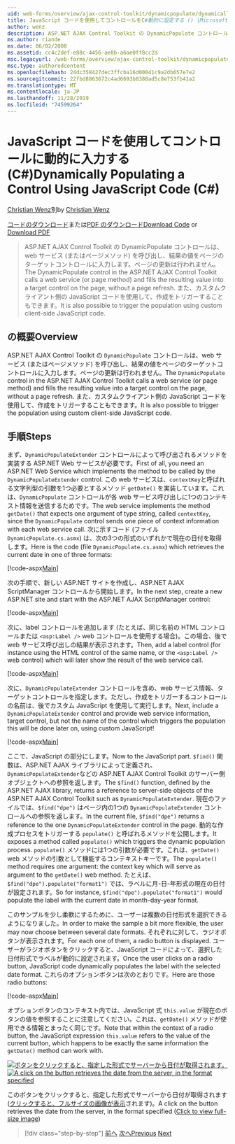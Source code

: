 ```yaml
---
uid: web-forms/overview/ajax-control-toolkit/dynamicpopulate/dynamically-populating-a-control-using-javascript-code-cs
title: JavaScript コードを使用してコントロールをC#動的に設定する () |Microsoft Docs
author: wenz
description: ASP.NET AJAX Control Toolkit の DynamicPopulate コントロールは、web サービス (またはページメソッド) を呼び出し、結果の値を t... のターゲットコントロールに入力します。
ms.author: riande
ms.date: 06/02/2008
ms.assetid: cc4c2def-e88c-4456-ae8b-a6ae0ff8cc2d
msc.legacyurl: /web-forms/overview/ajax-control-toolkit/dynamicpopulate/dynamically-populating-a-control-using-javascript-code-cs
msc.type: authoredcontent
ms.openlocfilehash: 24dc358427dec3ffcba16d00041c9a2db657e7e2
ms.sourcegitcommit: 22fbd8863672c4ad6693b8388ad5c8e753fb41a2
ms.translationtype: MT
ms.contentlocale: ja-JP
ms.lasthandoff: 11/28/2019
ms.locfileid: "74599264"
---
```

# <a name="dynamically-populating-a-control-using-javascript-code-c"></a><span data-ttu-id="bc0d4-103">JavaScript コードを使用してコントロールに動的に入力する (C#)</span><span class="sxs-lookup"><span data-stu-id="bc0d4-103">Dynamically Populating a Control Using JavaScript Code (C#)</span></span>

<span data-ttu-id="bc0d4-104">[Christian Wenz](https://github.com/wenz)別</span><span class="sxs-lookup"><span data-stu-id="bc0d4-104">by [Christian Wenz](https://github.com/wenz)</span></span>

<span data-ttu-id="bc0d4-105">[コードのダウンロード](https://download.microsoft.com/download/d/8/f/d8f2f6f9-1b7c-46ad-9252-e1fc81bdea3e/dynamicpopulate1.cs.zip)または[PDF のダウンロード](https://download.microsoft.com/download/b/6/a/b6ae89ee-df69-4c87-9bfb-ad1eb2b23373/dynamicpopulate1CS.pdf)</span><span class="sxs-lookup"><span data-stu-id="bc0d4-105">[Download Code](https://download.microsoft.com/download/d/8/f/d8f2f6f9-1b7c-46ad-9252-e1fc81bdea3e/dynamicpopulate1.cs.zip) or [Download PDF](https://download.microsoft.com/download/b/6/a/b6ae89ee-df69-4c87-9bfb-ad1eb2b23373/dynamicpopulate1CS.pdf)</span></span>

> <span data-ttu-id="bc0d4-106">ASP.NET AJAX Control Toolkit の DynamicPopulate コントロールは、web サービス (またはページメソッド) を呼び出し、結果の値をページのターゲットコントロールに入力します。ページの更新は行われません。</span><span class="sxs-lookup"><span data-stu-id="bc0d4-106">The DynamicPopulate control in the ASP.NET AJAX Control Toolkit calls a web service (or page method) and fills the resulting value into a target control on the page, without a page refresh.</span></span> <span data-ttu-id="bc0d4-107">また、カスタムクライアント側の JavaScript コードを使用して、作成をトリガーすることもできます。</span><span class="sxs-lookup"><span data-stu-id="bc0d4-107">It is also possible to trigger the population using custom client-side JavaScript code.</span></span>

## <a name="overview"></a><span data-ttu-id="bc0d4-108">の概要</span><span class="sxs-lookup"><span data-stu-id="bc0d4-108">Overview</span></span>

<span data-ttu-id="bc0d4-109">ASP.NET AJAX Control Toolkit の `DynamicPopulate` コントロールは、web サービス (またはページメソッド) を呼び出し、結果の値をページのターゲットコントロールに入力します。ページの更新は行われません。</span><span class="sxs-lookup"><span data-stu-id="bc0d4-109">The `DynamicPopulate` control in the ASP.NET AJAX Control Toolkit calls a web service (or page method) and fills the resulting value into a target control on the page, without a page refresh.</span></span> <span data-ttu-id="bc0d4-110">また、カスタムクライアント側の JavaScript コードを使用して、作成をトリガーすることもできます。</span><span class="sxs-lookup"><span data-stu-id="bc0d4-110">It is also possible to trigger the population using custom client-side JavaScript code.</span></span>

## <a name="steps"></a><span data-ttu-id="bc0d4-111">手順</span><span class="sxs-lookup"><span data-stu-id="bc0d4-111">Steps</span></span>

<span data-ttu-id="bc0d4-112">まず、`DynamicPopulateExtender` コントロールによって呼び出されるメソッドを実装する ASP.NET Web サービスが必要です。</span><span class="sxs-lookup"><span data-stu-id="bc0d4-112">First of all, you need an ASP.NET Web Service which implements the method to be called by the `DynamicPopulateExtender` control.</span></span> <span data-ttu-id="bc0d4-113">この web サービスは、`contextKey`と呼ばれる文字列型の引数を1つ必要とするメソッド `getDate()` を実装しています。これは、`DynamicPopulate` コントロールが各 web サービス呼び出しに1つのコンテキスト情報を送信するためです。</span><span class="sxs-lookup"><span data-stu-id="bc0d4-113">The web service implements the method `getDate()` that expects one argument of type string, called `contextKey`, since the `DynamicPopulate` control sends one piece of context information with each web service call.</span></span> <span data-ttu-id="bc0d4-114">次に示すコード (ファイル `DynamicPopulate.cs.asmx`) は、次の3つの形式のいずれかで現在の日付を取得します。</span><span class="sxs-lookup"><span data-stu-id="bc0d4-114">Here is the code (file `DynamicPopulate.cs.asmx`) which retrieves the current date in one of three formats:</span></span>

[!code-aspx[Main](dynamically-populating-a-control-using-javascript-code-cs/samples/sample1.aspx)]

<span data-ttu-id="bc0d4-115">次の手順で、新しい ASP.NET サイトを作成し、ASP.NET AJAX ScriptManager コントロールから開始します。</span><span class="sxs-lookup"><span data-stu-id="bc0d4-115">In the next step, create a new ASP.NET site and start with the ASP.NET AJAX ScriptManager control:</span></span>

[!code-aspx[Main](dynamically-populating-a-control-using-javascript-code-cs/samples/sample2.aspx)]

<span data-ttu-id="bc0d4-116">次に、label コントロールを追加します (たとえば、同じ名前の HTML コントロールまたは `<asp:Label />` web コントロールを使用する場合)。この場合、後で web サービス呼び出しの結果が表示されます。</span><span class="sxs-lookup"><span data-stu-id="bc0d4-116">Then, add a label control (for instance using the HTML control of the same name, or the `<asp:Label />` web control) which will later show the result of the web service call.</span></span>

[!code-aspx[Main](dynamically-populating-a-control-using-javascript-code-cs/samples/sample3.aspx)]

<span data-ttu-id="bc0d4-117">次に、`DynamicPopulateExtender` コントロールを含め、web サービス情報、ターゲットコントロールを指定します。ただし、作成をトリガーするコントロールの名前は、後でカスタム JavaScript を使用して実行します。</span><span class="sxs-lookup"><span data-stu-id="bc0d4-117">Next, include a `DynamicPopulateExtender` control and provide web service information, target control, but not the name of the control which triggers the population this will be done later on, using custom JavaScript!</span></span>

[!code-aspx[Main](dynamically-populating-a-control-using-javascript-code-cs/samples/sample4.aspx)]

<span data-ttu-id="bc0d4-118">ここで、JavaScript の部分にします。</span><span class="sxs-lookup"><span data-stu-id="bc0d4-118">Now to the JavaScript part.</span></span> <span data-ttu-id="bc0d4-119">`$find()` 関数は、ASP.NET AJAX ライブラリによって定義され、`DynamicPopulateExtender`などの ASP.NET AJAX Control Toolkit のサーバー側オブジェクトへの参照を返します。</span><span class="sxs-lookup"><span data-stu-id="bc0d4-119">The `$find()` function, defined by the ASP.NET AJAX library, returns a reference to server-side objects of the ASP.NET AJAX Control Toolkit such as `DynamicPopulateExtender`.</span></span> <span data-ttu-id="bc0d4-120">現在のファイルでは、`$find("dpe")` はページ内の1つの `DynamicPopulateExtender` コントロールへの参照を返します。</span><span class="sxs-lookup"><span data-stu-id="bc0d4-120">In the current file, `$find("dpe")` returns a reference to the one `DynamicPopulateExtender` control in the page.</span></span> <span data-ttu-id="bc0d4-121">動的な作成プロセスをトリガーする `populate()` と呼ばれるメソッドを公開します。</span><span class="sxs-lookup"><span data-stu-id="bc0d4-121">It exposes a method called `populate()` which triggers the dynamic population process.</span></span> <span data-ttu-id="bc0d4-122">`populate()` メソッドには1つの引数が必要です。これは、`getDate()` web メソッドの引数として機能するコンテキストキーです。</span><span class="sxs-lookup"><span data-stu-id="bc0d4-122">The `populate()` method requires one argument: the context key which will serve as argument to the `getDate()` web method.</span></span> <span data-ttu-id="bc0d4-123">たとえば、`$find("dpe").populate("format1")` では、ラベルに月-日-年形式の現在の日付が設定されます。</span><span class="sxs-lookup"><span data-stu-id="bc0d4-123">So for instance, `$find("dpe").populate("format1")` would populate the label with the current date in month-day-year format.</span></span>

<span data-ttu-id="bc0d4-124">このサンプルを少し柔軟にするために、ユーザーは複数の日付形式を選択できるようになりました。</span><span class="sxs-lookup"><span data-stu-id="bc0d4-124">In order to make the sample a bit more flexible, the user may now choose between several date formats.</span></span> <span data-ttu-id="bc0d4-125">それぞれに対して、ラジオボタンが表示されます。</span><span class="sxs-lookup"><span data-stu-id="bc0d4-125">For each one of them, a radio button is displayed.</span></span> <span data-ttu-id="bc0d4-126">ユーザーがラジオボタンをクリックすると、JavaScript コードによって、選択した日付形式でラベルが動的に設定されます。</span><span class="sxs-lookup"><span data-stu-id="bc0d4-126">Once the user clicks on a radio button, JavaScript code dynamically populates the label with the selected date format.</span></span> <span data-ttu-id="bc0d4-127">これらのオプションボタンは次のとおりです。</span><span class="sxs-lookup"><span data-stu-id="bc0d4-127">Here are those radio buttons:</span></span>

[!code-aspx[Main](dynamically-populating-a-control-using-javascript-code-cs/samples/sample5.aspx)]

<span data-ttu-id="bc0d4-128">オプションボタンのコンテキスト内では、JavaScript 式 `this.value` が現在のボタンの値を参照することに注意してください。これは、`getDate()` メソッドが使用できる情報とまったく同じです。</span><span class="sxs-lookup"><span data-stu-id="bc0d4-128">Note that within the context of a radio button, the JavaScript expression `this.value` refers to the value of the current button, which happens to be exactly the same information the `getDate()` method can work with.</span></span>

<span data-ttu-id="bc0d4-129">[![ボタンをクリックすると、指定した形式でサーバーから日付が取得されます。](dynamically-populating-a-control-using-javascript-code-cs/_static/image2.png)](dynamically-populating-a-control-using-javascript-code-cs/_static/image1.png)</span><span class="sxs-lookup"><span data-stu-id="bc0d4-129">[![A click on the button retrieves the date from the server, in the format specified](dynamically-populating-a-control-using-javascript-code-cs/_static/image2.png)](dynamically-populating-a-control-using-javascript-code-cs/_static/image1.png)</span></span>

<span data-ttu-id="bc0d4-130">このボタンをクリックすると、指定した形式でサーバーから日付が取得されます ([クリックすると、フルサイズの画像が表示](dynamically-populating-a-control-using-javascript-code-cs/_static/image3.png)されます)。</span><span class="sxs-lookup"><span data-stu-id="bc0d4-130">A click on the button retrieves the date from the server, in the format specified ([Click to view full-size image](dynamically-populating-a-control-using-javascript-code-cs/_static/image3.png))</span></span>

> [!div class="step-by-step"]
> <span data-ttu-id="bc0d4-131">[前へ](dynamically-populating-a-control-cs.md)
> [次へ](using-dynamicpopulate-with-a-user-control-and-javascript-cs.md)</span><span class="sxs-lookup"><span data-stu-id="bc0d4-131">[Previous](dynamically-populating-a-control-cs.md)
[Next](using-dynamicpopulate-with-a-user-control-and-javascript-cs.md)</span></span>
